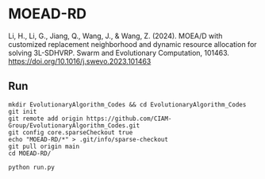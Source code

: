 # MOEAD-RD
Li, H., Li, G., Jiang, Q., Wang, J., & Wang, Z. (2024). MOEA/D with customized replacement neighborhood and dynamic resource allocation for solving 3L-SDHVRP. Swarm and Evolutionary Computation, 101463. https://doi.org/10.1016/j.swevo.2023.101463

## Run

```shell
mkdir EvolutionaryAlgorithm_Codes && cd EvolutionaryAlgorithm_Codes
git init
git remote add origin https://github.com/CIAM-Group/EvolutionaryAlgorithm_Codes.git
git config core.sparseCheckout true
echo "MOEAD-RD/*" > .git/info/sparse-checkout
git pull origin main
cd MOEAD-RD/

python run.py
```
